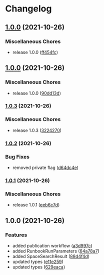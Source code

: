 # Changelog

## [1.0.0](https://www.github.com/OctopusDeploy/message-contracts.ts/compare/v1.0.0...v1.0.0) (2021-10-26)


### Miscellaneous Chores

* release 1.0.0 ([ff454fc](https://www.github.com/OctopusDeploy/message-contracts.ts/commit/ff454fcaa6f12d61a64f8c7029abffe8bfabe97f))

## [1.0.0](https://www.github.com/OctopusDeploy/message-contracts.ts/compare/v1.0.3...v1.0.0) (2021-10-26)


### Miscellaneous Chores

* release 1.0.0 ([90dd13d](https://www.github.com/OctopusDeploy/message-contracts.ts/commit/90dd13dcd24a715474fbde46ced989b2bba7ac4d))

### [1.0.3](https://www.github.com/OctopusDeploy/message-contracts.ts/compare/v1.0.2...v1.0.3) (2021-10-26)


### Miscellaneous Chores

* release 1.0.3 ([3224270](https://www.github.com/OctopusDeploy/message-contracts.ts/commit/3224270c06366428c50e8552c90cb9f3f4f2f80e))

### [1.0.2](https://www.github.com/OctopusDeploy/message-contracts.ts/compare/v1.0.1...v1.0.2) (2021-10-26)


### Bug Fixes

* removed private flag ([d64dc4e](https://www.github.com/OctopusDeploy/message-contracts.ts/commit/d64dc4e1db27ae29775d5fe33aa4eca33f00a114))

### [1.0.1](https://www.github.com/OctopusDeploy/message-contracts.ts/compare/v1.0.0...v1.0.1) (2021-10-26)


### Miscellaneous Chores

* release 1.0.1 ([eeb6c7d](https://www.github.com/OctopusDeploy/message-contracts.ts/commit/eeb6c7dcf515da3745d49de4d362b39d6ab20b2d))

## 1.0.0 (2021-10-26)


### Features

* added publication workflow ([a3d997c](https://www.github.com/OctopusDeploy/message-contracts.ts/commit/a3d997ccc7411442daf1f86d29df96d0f9c14d44))
* added RunbookRunParameters ([64a78a7](https://www.github.com/OctopusDeploy/message-contracts.ts/commit/64a78a7722602f655236867c73c7a55c11ff698c))
* added SpaceSearchResult ([88d4f4d](https://www.github.com/OctopusDeploy/message-contracts.ts/commit/88d4f4dab0fe8bc215d64232298e521ef3380c62))
* updated types ([e11e259](https://www.github.com/OctopusDeploy/message-contracts.ts/commit/e11e25936530da019ee5d3025264a90d56c4c436))
* updated types ([629eaca](https://www.github.com/OctopusDeploy/message-contracts.ts/commit/629eacabcdf6816893c970db58831b85a3c0a807))
